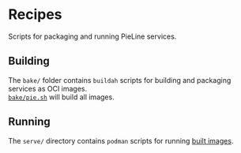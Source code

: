 # Recipes

Scripts for packaging and running PieLine services.

## Building

The `bake/` folder contains `buildah` scripts for building and packaging services as OCI images.  
[`bake/pie.sh`](bake/pie.sh) will build all images.  

## Running

The `serve/` directory contains `podman` scripts for running [built images](#packaging).
